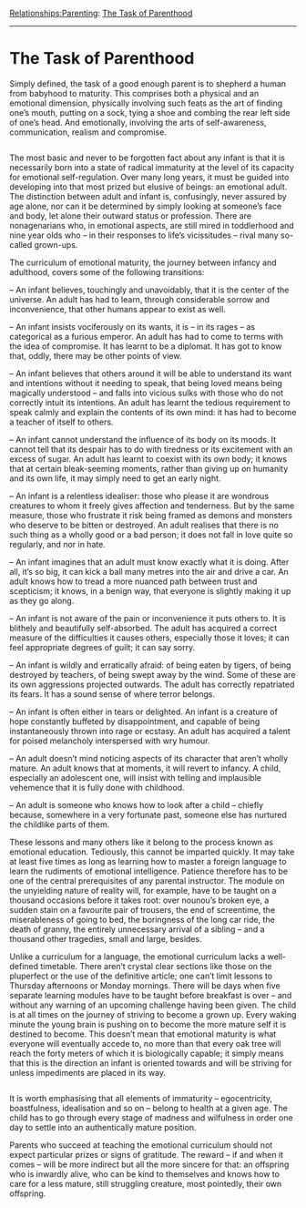 [Relationships:](https://www.theschooloflife.com/thebookoflife/category/relationships/)[Parenting](https://www.theschooloflife.com/thebookoflife/category/relationships/parenting/): [The Task of Parenthood](https://www.theschooloflife.com/thebookoflife/the-task-of-parenthood/)

* * *

# The Task of Parenthood

Simply defined, the task of a good enough parent is to shepherd a human from babyhood to maturity. This comprises both a physical and an emotional dimension, physically involving such feats as the art of finding one’s mouth, putting on a sock, tying a shoe and combing the rear left side of one’s head. And emotionally, involving the arts of self-awareness, communication, realism and compromise.&nbsp;

<figure class="aligncenter"><img src="https://www.theschooloflife.com/thebookoflife/wp-content/uploads/2020/03/Yamakawa-Chinese-Family-Photography-2.jpg" alt="" class="wp-image-24237" srcset="https://www.theschooloflife.com/thebookoflife/wp-content/uploads/2020/03/Yamakawa-Chinese-Family-Photography-2.jpg 640w, https://www.theschooloflife.com/thebookoflife/wp-content/uploads/2020/03/Yamakawa-Chinese-Family-Photography-2-300x225.jpg 300w" sizes="(max-width: 640px) 100vw, 640px"></figure>

The most basic and never to be forgotten fact about any infant is that it is necessarily born into a state of radical immaturity at the level of its capacity for emotional self-regulation. Over many long years, it must be guided into developing into that most prized but elusive of beings: an emotional adult. The distinction between adult and infant is, confusingly, never assured by age alone, nor can it be determined by simply looking at someone’s face and body, let alone their outward status or profession. There are nonagenarians who, in emotional aspects, are still mired in toddlerhood and nine year olds who – in their responses to life’s vicissitudes – rival many so-called grown-ups.

The curriculum of emotional maturity, the journey between infancy and adulthood, covers some of the following transitions:

– An infant believes, touchingly and unavoidably, that it is the center of the universe. An adult has had to learn, through considerable sorrow and inconvenience, that other humans appear to exist as well.

– An infant insists vociferously on its wants, it is – in its rages – as categorical as a furious emperor. An adult has had to come to terms with the idea of compromise. It has learnt to be a diplomat. It has got to know that, oddly, there may be other points of view.

– An infant believes that others around it will be able to understand its want and intentions without it needing to speak, that being loved means being magically understood – and falls into vicious sulks with those who do not correctly intuit its intentions. An adult has learnt the tedious requirement to speak calmly and explain the contents of its own mind: it has had to become a teacher of itself to others.

– An infant cannot understand the influence of its body on its moods. It cannot tell that its despair has to do with tiredness or its excitement with an excess of sugar. An adult has learnt to coexist with its own body; it knows that at certain bleak-seeming moments, rather than giving up on humanity and its own life, it may simply need to get an early night.

– An infant is a relentless idealiser: those who please it are wondrous creatures to whom it freely gives affection and tenderness. But by the same measure, those who frustrate it risk being framed as demons and monsters who deserve to be bitten or destroyed. An adult realises that there is no such thing as a wholly good or a bad person; it does not fall in love quite so regularly, and nor in hate.

– An infant imagines that an adult must know exactly what it is doing. After all, it’s so big, it can kick a ball many metres into the air and drive a car. An adult knows how to tread a more nuanced path between trust and scepticism; it knows, in a benign way, that everyone is slightly making it up as they go along.

– An infant is not aware of the pain or inconvenience it puts others to. It is blithely and beautifully self-absorbed. The adult has acquired a correct measure of the difficulties it causes others, especially those it loves; it can feel appropriate degrees of guilt; it can say sorry.

– An infant is wildly and erratically afraid: of being eaten by tigers, of being destroyed by teachers, of being swept away by the wind. Some of these are its own aggressions projected outwards. The adult has correctly repatriated its fears. It has a sound sense of where terror belongs.&nbsp;

– An infant is often either in tears or delighted. An infant is a creature of hope constantly buffeted by disappointment, and capable of being instantaneously thrown into rage or ecstasy. An adult has acquired a talent for poised melancholy interspersed with wry humour.&nbsp;

– An adult doesn’t mind noticing aspects of its character that aren’t wholly mature. An adult knows that at moments, it will revert to infancy. A child, especially an adolescent one, will insist with telling and implausible vehemence that it is fully done with childhood.

– An adult is someone who knows how to look after a child – chiefly because, somewhere in a very fortunate past, someone else has nurtured the childlike parts of them.

These lessons and many others like it belong to the process known as emotional education. Tediously, this cannot be imparted quickly. It may take at least five times as long as learning how to master a foreign language to learn the rudiments of emotional intelligence. Patience therefore has to be one of the central prerequisites of any parental instructor. The module on the unyielding nature of reality will, for example, have to be taught on a thousand occasions before it takes root: over nounou’s broken eye, a sudden stain on a favourite pair of trousers, the end of screentime, the miserableness of going to bed, the boringness of the long car ride, the death of granny, the entirely unnecessary arrival of a sibling – and a thousand other tragedies, small and large, besides.&nbsp;

Unlike a curriculum for a language, the emotional curriculum lacks a well-defined timetable. There aren’t crystal clear sections like those on the pluperfect or the use of the definitive article; one can’t limit lessons to Thursday afternoons or Monday mornings. There will be days when five separate learning modules have to be taught before breakfast is over – and without any warning of an upcoming challenge having been given. The child is at all times on the journey of striving to become a grown up. Every waking minute the young brain is pushing on to become the more mature self it is destined to become. This doesn’t mean that emotional maturity is what everyone will eventually accede to, no more than that every oak tree will reach the forty meters of which it is biologically capable; it simply means that this is the direction an infant is oriented towards and will be striving for unless impediments are placed in its way.

<figure class="aligncenter"><img src="https://www.theschooloflife.com/thebookoflife/wp-content/uploads/2020/03/Yamakawa-Chinese-Family-Photography-9.jpg" alt="" class="wp-image-24242" srcset="https://www.theschooloflife.com/thebookoflife/wp-content/uploads/2020/03/Yamakawa-Chinese-Family-Photography-9.jpg 640w, https://www.theschooloflife.com/thebookoflife/wp-content/uploads/2020/03/Yamakawa-Chinese-Family-Photography-9-300x225.jpg 300w" sizes="(max-width: 640px) 100vw, 640px"></figure>

It is worth emphasising that all elements of immaturity – egocentricity, boastfulness, idealisation and so on – belong to health at a given age. The child has to go through every stage of madness and wilfulness in order one day to settle into an authentically mature position.

Parents who succeed at teaching the emotional curriculum should not expect particular prizes or signs of gratitude. The reward – if and when it comes – will be more indirect but all the more sincere for that: an offspring who is inwardly alive, who can be kind to themselves and knows how to care for a less mature, still struggling creature, most pointedly, their own offspring.
